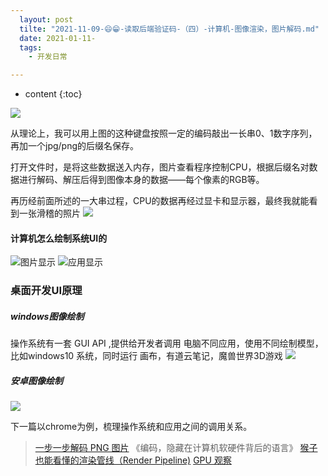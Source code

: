 ```yaml
---
  layout: post
  tilte: "2021-11-09-😄😁-读取后端验证码-（四）-计算机-图像渲染，图片解码.md"
  date: 2021-01-11-
  tags: 
    - 开发日常

---
```



* content
{:toc}


![](https://upload-images.jianshu.io/upload_images/15312191-a5635d677ddbcf13.png?imageMogr2/auto-orient/strip%7CimageView2/2/w/1240)

从理论上，我可以用上图的这种键盘按照一定的编码敲出一长串0、1数字序列，再加一个jpg/png的后缀名保存。

打开文件时，是将这些数据送入内存，图片查看程序控制CPU，根据后缀名对数据进行解码、解压后得到图像本身的数据——每个像素的RGB等。

再历经前面所述的一大串过程，CPU的数据再经过显卡和显示器，最终我就能看到一张滑稽的照片
![](https://upload-images.jianshu.io/upload_images/15312191-06f06c6fd953fd7d.png?imageMogr2/auto-orient/strip%7CimageView2/2/w/1240)

#### 计算机怎么绘制系统UI的

![图片显示](https://upload-images.jianshu.io/upload_images/15312191-c847a4ffd6cc9dc2.png?imageMogr2/auto-orient/strip%7CimageView2/2/w/1240)
![应用显示](https://upload-images.jianshu.io/upload_images/15312191-d0fdb501edca0716.png?imageMogr2/auto-orient/strip%7CimageView2/2/w/1240)

### 桌面开发UI原理
##### windows图像绘制
操作系统有一套 GUI API ,提供给开发者调用
电脑不同应用，使用不同绘制模型，比如windows10 系统，同时运行 画布，有道云笔记，魔兽世界3D游戏
![](https://upload-images.jianshu.io/upload_images/15312191-a9ba87d41f00f53a.png?imageMogr2/auto-orient/strip%7CimageView2/2/w/1240)

##### 安卓图像绘制

![](https://upload-images.jianshu.io/upload_images/15312191-4d83c4a6aa27e6e4.png?imageMogr2/auto-orient/strip%7CimageView2/2/w/1240)

下一篇以chrome为例，梳理操作系统和应用之间的调用关系。

> [一步一步解码 PNG 图片](https://vivaxyblog.github.io/2019/12/07/decode-a-png-image-with-javascript-cn.html)
《编码，隐藏在计算机软硬件背后的语言》
> [猴子也能看懂的渲染管线（Render Pipeline)](https://zhuanlan.zhihu.com/p/137780634)
[GPU 观察](https://www.gpuinsight.com/)
